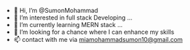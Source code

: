 - 👋 Hi, I’m @SumonMohammad
- 👀 I’m interested in full stack Developing ...
- 🌱 I’m currently learning MERN stack ...
- 💞️ I’m looking for a chance where I can enhance my skills  
- 📫 contact with me via miamohammadsumon10@gmail.com

<!---
SumonMohammad/SumonMohammad is a ✨ special ✨ repository because its `README.md` (this file) appears on your GitHub profile.
You can click the Preview link to take a look at your changes.
--->
